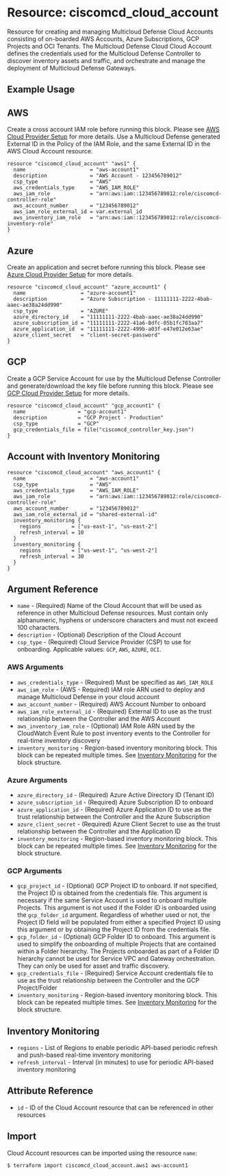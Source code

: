 # Resource: ciscomcd_cloud_account
Resource for creating and managing Multicloud Defense Cloud Accounts consisting of on-boarded AWS Accounts, Azure Subscriptions, GCP Projects and OCI Tenants.  The Multicloud Defense Cloud Cloud Account defines the credentials used for the Multicloud Defense Controller to discover inventory assets and traffic, and orchestrate and manage the deployment of Multicloud Defense Gateways.

## Example Usage

## AWS
Create a cross account IAM role before running this block. Please see [AWS Cloud Provider Setup](https://docs.ciscomcd.com/userguide/setup_csp/aws/overview/) for more details. Use a Multicloud Defense generated External ID in the Policy of the IAM Role, and the same External ID in the AWS Cloud Account resource.

```hcl
resource "ciscomcd_cloud_account" "aws1" {
  name                     = "aws-account1"
  description              = "AWS Account - 123456789012"
  csp_type                 = "AWS"
  aws_credentials_type     = "AWS_IAM_ROLE"
  aws_iam_role             = "arn:aws:iam::123456789012:role/ciscomcd-controller-role"
  aws_account_number       = "123456789012"
  aws_iam_role_external_id = var.external_id
  aws_inventory_iam_role   = "arn:aws:iam::123456789012:role/ciscomcd-inventory-role"
}
```

## Azure
Create an application and secret before running this block. Please see [Azure Cloud Provider Setup](https://docs.ciscomcd.com/userguide/setup_csp/azure/overview/) for more details.

```hcl
resource "ciscomcd_cloud_account" "azure_account1" {
  name                  = "azure-account1"
  description           = "Azure Subscription - 11111111-2222-4bab-aaec-ae38a24dd990"
  csp_type              = "AZURE"
  azure_directory_id    = "11111111-2222-4bab-aaec-ae38a24dd990"
  azure_subscription_id = "11111111-2222-41a6-8dfc-05b1fc703aa7"
  azure_application_id  = "11111111-2222-499b-a03f-e47e012e63ae"
  azure_client_secret   = "client-secret-password"
}
```

## GCP
Create a GCP Service Account for use by the Multicloud Defense Controller and generate/download the key file before running this block. Please see [GCP Cloud Provider Setup](https://docs.ciscomcd.com/userguide/setup_csp/gcp/overview/) for more details.

```hcl
resource "ciscomcd_cloud_account" "gcp_account1" {
  name                 = "gcp-account1"
  description          = "GCP Project - Production"
  csp_type             = "GCP"
  gcp_credentials_file = file("ciscomcd_controller_key.json")
}
```

## Account with Inventory Monitoring
```hcl
resource "ciscomcd_cloud_account" "aws_account1" {
  name                     = "aws-account1"
  csp_type                 = "AWS"
  aws_credentials_type     = "AWS_IAM_ROLE"
  aws_iam_role             = "arn:aws:iam::123456789012:role/ciscomcd-controller-role"
  aws_account_number       = "123456789012"
  aws_iam_role_external_id = "shared-external-id"
  inventory_monitoring {
    regions          = ["us-east-1", "us-east-2"]
    refresh_interval = 10
  }
  inventory_monitoring {
    regions          = ["us-west-1", "us-west-2"]
    refresh_interval = 30
  }
}
```

## Argument Reference
* `name` - (Required) Name of the Cloud Account that will be used as reference in other Multicloud Defense resources. Must contain only alphanumeric, hyphens or underscore characters and must not exceed 100 characters.
* `description` - (Optional) Description of the Cloud Account
* `csp_type` - (Required)  Cloud Service Provider (CSP) to use for onboarding. Applicable values: `GCP`, `AWS`, `AZURE`, `OCI`.

### AWS Arguments
* `aws_credentials_type` - (Required) Must be specified as `AWS_IAM_ROLE`
* `aws_iam_role` - (AWS - Required) IAM role ARN used to deploy and manage Multicloud Defense in your cloud account
* `aws_account_number` - (Required) AWS Account Number to onboard
* `aws_iam_role_external_id` - (Required) External ID to use as the trust relationship between the Controller and the AWS Account
* `aws_inventory_iam_role` - (Optional) IAM Role ARN used by the CloudWatch Event Rule to post inventory events to the Controller for real-time inventory discovery
* `inventory_monitoring` - Region-based inventory monitoring block. This block can be repeated multiple times. See [Inventory Monitoring](#inventory-monitoring) for the block structure.

### Azure Arguments
* `azure_directory_id` - (Required) Azure Active Directory ID (Tenant ID)
* `azure_subscription_id` - (Required) Azure Subscription ID to onboard
* `azure_application_id` - (Required) Azure Application ID to use as the trust relationship between the Controller and the Azure Subscription
* `azure_client_secret` - (Required) Azure Client Secret to use as the trust relationship between the Controller and the Application ID
* `inventory_monitoring` - Region-based inventory monitoring block. This block can be repeated multiple times. See [Inventory Monitoring](#inventory-monitoring) for the block structure.

### GCP Arguments
* `gcp_project_id` - (Optional) GCP Project ID to onboard. If not specified, the Project ID is obtained from the credentials file. This argument is necessary if the same Service Account is used to onboard multiple Projects. This argument is not used if the Folder ID is onboarded using the `gcp_folder_id` argument. Regardless of whether used or not, the Project ID field will be populated from either a specified Project ID using this argument or by obtaining the Project ID from the credentials file.
* `gcp_folder_id` - (Optional) GCP Folder ID to onboard. This argument is used to simplify the onboarding of multiple Projects that are contained within a Folder hierarchy.  The Projects onboarded as part of a Folder ID hierarchy cannot be used for Service VPC and Gateway orchestration.  They can only be used for asset and traffic discovery. 
* `gcp_credentials_file` - (Required) Service Account credentials file to use as the trust relationship between the Controller and the GCP Project/Folder
* `inventory_monitoring` - Region-based inventory monitoring block. This block can be repeated multiple times. See [Inventory Monitoring](#inventory-monitoring) for the block structure.

## Inventory Monitoring
* `regions` - List of Regions to enable periodic API-based periodic refresh and push-based real-time inventory monitoring
* `refresh_interval` - Interval (in minutes) to use for periodic API-based inventory monitoring

## Attribute Reference
* `id` - ID of the Cloud Account resource that can be referenced in other resources

## Import
Cloud Account resources can be imported using the resource `name`:

```hcl
$ terraform import ciscomcd_cloud_account.aws1 aws-account1
```